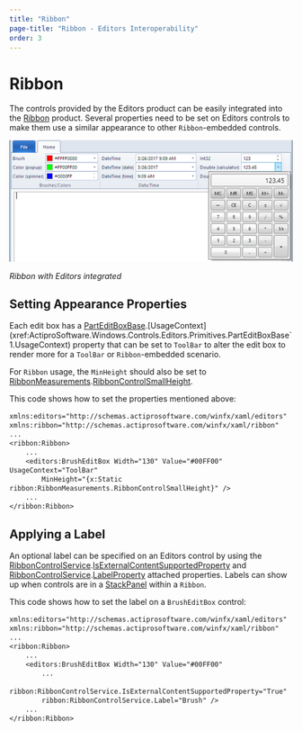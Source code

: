 ```yaml
---
title: "Ribbon"
page-title: "Ribbon - Editors Interoperability"
order: 3
---
```

# Ribbon

The controls provided by the Editors product can be easily integrated into the [Ribbon](xref:ActiproSoftware.Windows.Controls.Ribbon.Ribbon) product.  Several properties need to be set on Editors controls to make them use a similar appearance to other `Ribbon`-embedded controls.

![Screenshot](../images/ribbon-with-editors.png)

*Ribbon with Editors integrated*

## Setting Appearance Properties

Each edit box has a [PartEditBoxBase<T>](xref:ActiproSoftware.Windows.Controls.Editors.Primitives.PartEditBoxBase`1).[UsageContext](xref:ActiproSoftware.Windows.Controls.Editors.Primitives.PartEditBoxBase`1.UsageContext) property that can be set to `ToolBar` to alter the edit box to render more for a `ToolBar` or `Ribbon`-embedded scenario.

For `Ribbon` usage, the `MinHeight` should also be set to [RibbonMeasurements](xref:ActiproSoftware.Windows.Controls.Ribbon.UI.RibbonMeasurements).[RibbonControlSmallHeight](xref:ActiproSoftware.Windows.Controls.Ribbon.UI.RibbonMeasurements.RibbonControlSmallHeight).

This code shows how to set the properties mentioned above:

```xaml
xmlns:editors="http://schemas.actiprosoftware.com/winfx/xaml/editors"
xmlns:ribbon="http://schemas.actiprosoftware.com/winfx/xaml/ribbon"
...
<ribbon:Ribbon>
	...
	<editors:BrushEditBox Width="130" Value="#00FF00" UsageContext="ToolBar" 
		MinHeight="{x:Static ribbon:RibbonMeasurements.RibbonControlSmallHeight}" />
	...
</ribbon:Ribbon>
```

## Applying a Label

An optional label can be specified on an Editors control by using the [RibbonControlService](xref:ActiproSoftware.Windows.Controls.Ribbon.UI.RibbonControlService).[IsExternalContentSupportedProperty](xref:ActiproSoftware.Windows.Controls.Ribbon.UI.RibbonControlService.IsExternalContentSupportedProperty) and [RibbonControlService](xref:ActiproSoftware.Windows.Controls.Ribbon.UI.RibbonControlService).[LabelProperty](xref:ActiproSoftware.Windows.Controls.Ribbon.UI.RibbonControlService.LabelProperty) attached properties.  Labels can show up when controls are in a [StackPanel](xref:ActiproSoftware.Windows.Controls.Ribbon.Controls.StackPanel) within a `Ribbon`.

This code shows how to set the label on a `BrushEditBox` control:

```xaml
xmlns:editors="http://schemas.actiprosoftware.com/winfx/xaml/editors"
xmlns:ribbon="http://schemas.actiprosoftware.com/winfx/xaml/ribbon"
...
<ribbon:Ribbon>
	...
	<editors:BrushEditBox Width="130" Value="#00FF00"
		...
		ribbon:RibbonControlService.IsExternalContentSupportedProperty="True"
		ribbon:RibbonControlService.Label="Brush" />
	...
</ribbon:Ribbon>
```
